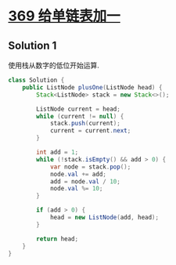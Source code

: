# [369 给单链表加一](https://leetcode.cn/problems/plus-one-linked-list/)

## Solution 1

使用栈从数字的低位开始运算.

```java
class Solution {
    public ListNode plusOne(ListNode head) {
        Stack<ListNode> stack = new Stack<>();

        ListNode current = head;
        while (current != null) {
            stack.push(current);
            current = current.next;
        }

        int add = 1;
        while (!stack.isEmpty() && add > 0) {
            var node = stack.pop();
            node.val += add;
            add = node.val / 10;
            node.val %= 10;
        }

        if (add > 0) {
            head = new ListNode(add, head);
        }

        return head;
    }
}
```